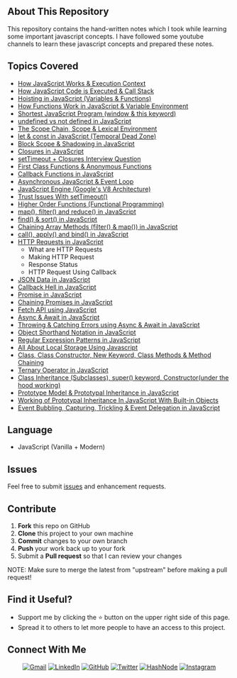 ## About This Repository

This repository contains the hand-written notes which I took while learning some important javascript concepts. I have followed some youtube channels to learn these javascript concepts and prepared these notes.

## Topics Covered

- [How JavaScript Works & Execution Context](https://github.com/chaitanyatekane/Namaste-JavaScript/blob/main/Handwritten-Notes/Episode-01.pdf)
- [How JavaScript Code is Executed & Call Stack](https://github.com/chaitanyatekane/Namaste-JavaScript/blob/main/Handwritten-Notes/Episode-02.pdf)
- [Hoisting in JavaScript (Variables & Functions)](https://github.com/chaitanyatekane/Namaste-JavaScript/blob/main/Handwritten-Notes/Episode-03.pdf)
- [How Functions Work in JavaScript & Variable Environment](https://github.com/chaitanyatekane/Namaste-JavaScript/blob/main/Handwritten-Notes/Episode-04.pdf)
- [Shortest JavaScript Program (window & this keyword)](https://github.com/chaitanyatekane/Namaste-JavaScript/blob/main/Handwritten-Notes/Episode-05.pdf)
- [undefined vs not defined in JavaScript](https://github.com/chaitanyatekane/Namaste-JavaScript/blob/main/Handwritten-Notes/Episode-06.pdf)
- [The Scope Chain, Scope & Lexical Environment](https://github.com/chaitanyatekane/Namaste-JavaScript/blob/main/Handwritten-Notes/Episode-07.pdf)
- [let & const in JavaScript (Temporal Dead Zone)](https://github.com/chaitanyatekane/Namaste-JavaScript/blob/main/Handwritten-Notes/Episode-08.pdf)
- [Block Scope & Shadowing in JavaScript](https://github.com/chaitanyatekane/Namaste-JavaScript/blob/main/Handwritten-Notes/Episode-09.pdf)
- [Closures in JavaScript](https://github.com/chaitanyatekane/Namaste-JavaScript/blob/main/Handwritten-Notes/Episode-10.pdf)
- [setTimeout + Closures Interview Question](https://github.com/chaitanyatekane/Namaste-JavaScript/blob/main/Handwritten-Notes/Episode-11.pdf)
- [First Class Functions & Anonymous Functions](https://github.com/chaitanyatekane/Namaste-JavaScript/blob/main/Handwritten-Notes/Episode-13.pdf)
- [Callback Functions in JavaScript](https://github.com/chaitanyatekane/Namaste-JavaScript/blob/main/Handwritten-Notes/Episode-14.pdf)
- [Asynchronous JavaScript & Event Loop](https://github.com/chaitanyatekane/Namaste-JavaScript/blob/main/Handwritten-Notes/Episode-15.pdf)
- [JavaScript Engine (Google's V8 Architecture)](https://github.com/chaitanyatekane/Namaste-JavaScript/blob/main/Handwritten-Notes/Episode-16.pdf)
- [Trust Issues With setTimeout()](https://github.com/chaitanyatekane/Namaste-JavaScript/blob/main/Handwritten-Notes/Episode-17.pdf)
- [Higher Order Functions (Functional Programming)](https://github.com/chaitanyatekane/Namaste-JavaScript/blob/main/Handwritten-Notes/Episode-18.pdf)
- [map(), filter() and reduce() in JavaScript](https://github.com/chaitanyatekane/Namaste-JavaScript/blob/main/Handwritten-Notes/Episode-19.pdf)
- [find() & sort() in JavaScript](<https://github.com/chaitanyatekane/Namaste-JavaScript/blob/main/Handwritten-Notes/find()%20%26%20sort()%20method%20in%20JavaScript.pdf>)
- [Chaining Array Methods (filter() & map()) in JavaScript](<https://github.com/chaitanyatekane/Namaste-JavaScript/blob/main/Handwritten-Notes/Chaining%20Array%20Methods%20(filter()%20%26%20map()%20method).pdf>)
- [call(), apply() and bind() in JavaScript](<https://github.com/chaitanyatekane/Namaste-JavaScript/blob/main/Handwritten-Notes/call()%20apply()%20and%20bind()%20method%20in%20javascript.pdf>)
- [HTTP Requests in JavaScript](https://github.com/chaitanyatekane/Namaste-JavaScript/blob/main/Handwritten-Notes/HTTP%20Requests%20Using%20Javascript.pdf)
  - What are HTTP Requests
  - Making HTTP Request
  - Response Status
  - HTTP Request Using Callback
- [JSON Data in JavaScript](https://github.com/chaitanyatekane/Namaste-JavaScript/blob/main/Handwritten-Notes/JSON%20Data%20in%20JavaScript.pdf)
- [Callback Hell in JavaScript](https://github.com/chaitanyatekane/Namaste-JavaScript/blob/main/Handwritten-Notes/CallBack%20Hell%20in%20JavaScript.pdf)
- [Promise in JavaScript](https://github.com/chaitanyatekane/Namaste-JavaScript/blob/main/Handwritten-Notes/Promise%20in%20JavaScript.pdf)
- [Chaining Promises in JavaScript](https://github.com/chaitanyatekane/Namaste-JavaScript/blob/main/Handwritten-Notes/Chaining%20Promises%20in%20JavaScript.pdf)
- [Fetch API using JavaScript](https://github.com/chaitanyatekane/Namaste-JavaScript/blob/main/Handwritten-Notes/Fetch%20API%20using%20JavaScript.pdf)
- [Async & Await in JavaScript](https://github.com/chaitanyatekane/Namaste-JavaScript/blob/main/Handwritten-Notes/Async%20%26%20Await%20in%20JavaScript.pdf)
- [Throwing & Catching Errors using Async & Await in JavaScript](https://github.com/chaitanyatekane/Namaste-JavaScript/blob/main/Handwritten-Notes/Throwing%20%26%20Catching%20Errors%20using%20Async%20%26%20Await%20in%20JavaScript.pdf)
- [Object Shorthand Notation in JavaScript](https://github.com/chaitanyatekane/Namaste-JavaScript/blob/main/Handwritten-Notes/Object%20Shorthand%20Notation.pdf)
- [Regular Expression Patterns in JavaScript](https://github.com/chaitanyatekane/Namaste-JavaScript/blob/main/Handwritten-Notes/Regular%20Expression%20Patterns%20in%20JavaScript.pdf)
- [All About Local Storage Using Javascript](https://github.com/chaitanyatekane/Namaste-JavaScript/blob/main/Handwritten-Notes/All%20About%20Local%20Storage%20Using%20Javascript.pdf)
- [Class, Class Constructor, New Keyword, Class Methods & Method Chaining](https://github.com/chaitanyatekane/Namaste-JavaScript/blob/main/Handwritten-Notes/Class%2C%20Class%20Constructor%2C%20New%20Keyword%2C%20Class%20Methods%20%26%20Method%20Chaining.pdf)
- [Ternary Operator in JavaScript](https://github.com/chaitanyatekane/Namaste-JavaScript/blob/main/Handwritten-Notes/Ternary%20Operator%20in%20JavaScript.pdf)
- [Class Inheritance (Subclasses), super() keyword, Constructor(under the hood working)](<https://github.com/chaitanyatekane/Namaste-JavaScript/blob/main/Handwritten-Notes/Class%20Inheritance%20(subclasses)%2C%20super()%20keyword%2C%20Constructors%20(under%20the%20hood).pdf>)
- [Prototype Model & Prototypal Inheritance in JavaScript](https://github.com/chaitanyatekane/Namaste-JavaScript/blob/main/Handwritten-Notes/Prototype%20Model%20%26%20Prototypal%20Inheritance.pdf)
- [Working of Prototypal Inheritance In JavaScript With Built-in Objects](https://github.com/chaitanyatekane/Namaste-JavaScript/blob/main/Handwritten-Notes/Working%20of%20Prototypal%20Inheritance%20In%20JavaScript%20With%20Built-in%20Objects.pdf)
- [Event Bubbling, Capturing, Trickling & Event Delegation in JavaScript](https://github.com/chaitanyatekane/Namaste-JavaScript/blob/main/Handwritten-Notes/Event%20Bubbling%2C%20Capturing%2C%20Trickling%20%26%20Event%20Delegation.pdf)

## Language

- JavaScript (Vanilla + Modern)

## Issues

Feel free to submit [issues](https://github.com/chaitanyatekane/Namaste-JavaScript/issues) and enhancement requests.

## Contribute

1.  **Fork** this repo on GitHub
2.  **Clone** this project to your own machine
3.  **Commit** changes to your own branch
4.  **Push** your work back up to your fork
5.  Submit a **Pull request** so that I can review your changes

NOTE: Make sure to merge the latest from "upstream" before making a pull request!

## Find it Useful?

- Support me by clicking the ⭐ button on the upper right side of this page.
- Spread it to others to let more people to have an access to this project.

<!-- ## Acknowledgements

- [MDN Web Docs - JavaScript](https://developer.mozilla.org/en-US/docs/Web/JavaScript)
- [Akshay Saini - YouTube](https://www.youtube.com/channel/UC3N9i_KvKZYP4F84FPIzgPQ)
- [The Net Ninja - YouTube](https://www.youtube.com/channel/UCW5YeuERMmlnqo4oq8vwUpg) -->

## Connect With Me

<p align="center">
<a href = "mailto: chaitanyatekne5@gmail.com"><img alt="Gmail" src="https://img.shields.io/badge/Gmail-D14836?style=for-the-badge&logo=gmail&logoColor=white" /></a>
<a href="https://www.linkedin.com/in/chaitanyatekane"><img alt="LinkedIn" src="https://img.shields.io/badge/LinkedIn-0077B5?style=for-the-badge&logo=linkedin&logoColor=white" /></a>
<a href="https://github.com/chaitanyatekane"><img alt="GitHub" src="https://img.shields.io/badge/GitHub-100000?style=for-the-badge&logo=github&logoColor=white" /></a>
<a href="https://twitter.com/chaitanyatekne"><img alt="Twitter" src="https://img.shields.io/badge/Twitter-1DA1F2?style=for-the-badge&logo=twitter&logoColor=white" /></a>
<a href="https://chaitanyatekane.hashnode.dev/"><img alt="HashNode" src="https://img.shields.io/badge/Hashnode-2962FF?style=for-the-badge&logo=hashnode&logoColor=white" /></a>
<a href="https://www.instagram.com/tekanechaitanya/"><img alt="Instagram" src="https://img.shields.io/badge/Instagram-E4405F?style=for-the-badge&logo=instagram&logoColor=white" /></a>
</p>
